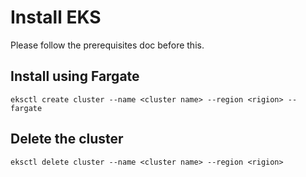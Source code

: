 # Install EKS

Please follow the prerequisites doc before this.

## Install using Fargate

```
eksctl create cluster --name <cluster name> --region <rigion> --fargate
```

## Delete the cluster

```
eksctl delete cluster --name <cluster name> --region <rigion>
```



